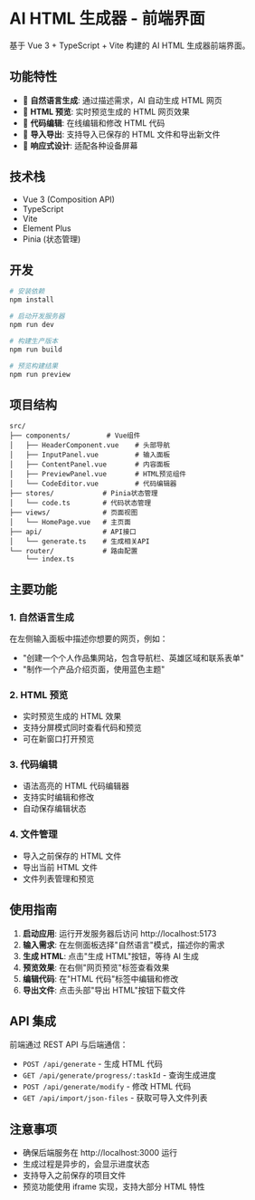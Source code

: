 # AI HTML 生成器 - 前端界面

基于 Vue 3 + TypeScript + Vite 构建的 AI HTML 生成器前端界面。

## 功能特性

- 🎨 **自然语言生成**: 通过描述需求，AI 自动生成 HTML 网页
- 📄 **HTML 预览**: 实时预览生成的 HTML 网页效果
- 📝 **代码编辑**: 在线编辑和修改 HTML 代码
- 💾 **导入导出**: 支持导入已保存的 HTML 文件和导出新文件
- 📱 **响应式设计**: 适配各种设备屏幕

## 技术栈

- Vue 3 (Composition API)
- TypeScript
- Vite
- Element Plus
- Pinia (状态管理)

## 开发

```bash
# 安装依赖
npm install

# 启动开发服务器
npm run dev

# 构建生产版本
npm run build

# 预览构建结果
npm run preview
```

## 项目结构

```
src/
├── components/         # Vue组件
│   ├── HeaderComponent.vue    # 头部导航
│   ├── InputPanel.vue         # 输入面板
│   ├── ContentPanel.vue       # 内容面板
│   ├── PreviewPanel.vue       # HTML预览组件
│   └── CodeEditor.vue         # 代码编辑器
├── stores/            # Pinia状态管理
│   └── code.ts        # 代码状态管理
├── views/             # 页面视图
│   └── HomePage.vue   # 主页面
├── api/               # API接口
│   └── generate.ts    # 生成相关API
└── router/            # 路由配置
    └── index.ts
```

## 主要功能

### 1. 自然语言生成

在左侧输入面板中描述你想要的网页，例如：

- "创建一个个人作品集网站，包含导航栏、英雄区域和联系表单"
- "制作一个产品介绍页面，使用蓝色主题"

### 2. HTML 预览

- 实时预览生成的 HTML 效果
- 支持分屏模式同时查看代码和预览
- 可在新窗口打开预览

### 3. 代码编辑

- 语法高亮的 HTML 代码编辑器
- 支持实时编辑和修改
- 自动保存编辑状态

### 4. 文件管理

- 导入之前保存的 HTML 文件
- 导出当前 HTML 文件
- 文件列表管理和预览

## 使用指南

1. **启动应用**: 运行开发服务器后访问 http://localhost:5173
2. **输入需求**: 在左侧面板选择"自然语言"模式，描述你的需求
3. **生成 HTML**: 点击"生成 HTML"按钮，等待 AI 生成
4. **预览效果**: 在右侧"网页预览"标签查看效果
5. **编辑代码**: 在"HTML 代码"标签中编辑和修改
6. **导出文件**: 点击头部"导出 HTML"按钮下载文件

## API 集成

前端通过 REST API 与后端通信：

- `POST /api/generate` - 生成 HTML 代码
- `GET /api/generate/progress/:taskId` - 查询生成进度
- `POST /api/generate/modify` - 修改 HTML 代码
- `GET /api/import/json-files` - 获取可导入文件列表

## 注意事项

- 确保后端服务在 http://localhost:3000 运行
- 生成过程是异步的，会显示进度状态
- 支持导入之前保存的项目文件
- 预览功能使用 iframe 实现，支持大部分 HTML 特性
